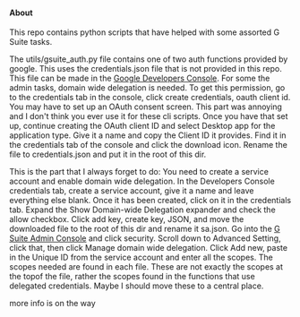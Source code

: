 #### About

This repo contains python scripts that have helped with some assorted G Suite tasks. 

The utils/gsuite_auth.py file contains one of two auth functions provided by google. This uses the credentials.json 
file that is not provided in this repo. This file can be made in the [Google Developers Console](https://console.developers.google.com/).
For some the admin tasks, domain wide delegation is needed. To get this permission, go to the credentials
tab in the console, click create credentials, oauth client id. You may have to set up an OAuth consent screen. 
This part was annoying and I don't think you ever use it for these cli scripts. Once you have that set up, 
continue creating the OAuth client ID and select Desktop app for the application type. Give it a name and copy the 
Client ID it provides. Find it in the credentials tab of the console and click the download icon. Rename the file 
to credentials.json and put it in the root of this dir. 

This is the part that I always forget to do: You need to create a service account and enable domain wide 
delegation. In the Developers Console credentials tab, create a service account, give it a name and leave everything
else blank. Once it has been created, click on it in the credentials tab. Expand the Show Domain-wide Delegation
expander and check the allow checkbox. Click add key, create key, JSON, and move the downloaded file to the root 
of this dir and rename it sa.json. Go into the [G Suite Admin Console](https://admin.google.com/) and click 
security. Scroll down to Advanced Setting, click that, then click Manage domain wide delegation. Click Add new, 
paste in the Unique ID from the service account and enter all the scopes. The scopes needed are found in each file. 
These are not exactly the scopes at the topof the file, rather the scopes found in the functions that use
delegated credentials. Maybe I should move these to a central place.



more info is on the way